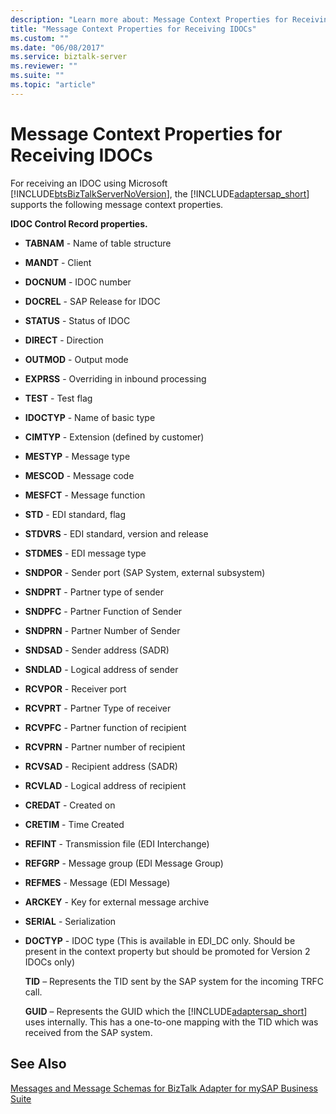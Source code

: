 ```yaml
---
description: "Learn more about: Message Context Properties for Receiving IDOCs"
title: "Message Context Properties for Receiving IDOCs"
ms.custom: ""
ms.date: "06/08/2017"
ms.service: biztalk-server
ms.reviewer: ""
ms.suite: ""
ms.topic: "article"
---
```

# Message Context Properties for Receiving IDOCs
For receiving an IDOC using Microsoft [!INCLUDE[btsBizTalkServerNoVersion](../../includes/btsbiztalkservernoversion-md.md)], the [!INCLUDE[adaptersap_short](../../includes/adaptersap-short-md.md)] supports the following message context properties.  
  
 **IDOC Control Record properties.**  
  
- **TABNAM** - Name of table structure  
  
- **MANDT** - Client  
  
- **DOCNUM** - IDOC number  
  
- **DOCREL** - SAP Release for IDOC  
  
- **STATUS** - Status of IDOC  
  
- **DIRECT** - Direction  
  
- **OUTMOD** - Output mode  
  
- **EXPRSS** - Overriding in inbound processing  
  
- **TEST** - Test flag  
  
- **IDOCTYP** - Name of basic type  
  
- **CIMTYP** - Extension (defined by customer)  
  
- **MESTYP** - Message type  
  
- **MESCOD** - Message code  
  
- **MESFCT** - Message function  
  
- **STD** - EDI standard, flag  
  
- **STDVRS** - EDI standard, version and release  
  
- **STDMES** - EDI message type  
  
- **SNDPOR** - Sender port (SAP System, external subsystem)  
  
- **SNDPRT** - Partner type of sender  
  
- **SNDPFC** - Partner Function of Sender  
  
- **SNDPRN** - Partner Number of Sender  
  
- **SNDSAD** - Sender address (SADR)  
  
- **SNDLAD** - Logical address of sender  
  
- **RCVPOR** - Receiver port  
  
- **RCVPRT** - Partner Type of receiver  
  
- **RCVPFC** - Partner function of recipient  
  
- **RCVPRN** - Partner number of recipient  
  
- **RCVSAD** - Recipient address (SADR)  
  
- **RCVLAD** - Logical address of recipient  
  
- **CREDAT** - Created on  
  
- **CRETIM** - Time Created  
  
- **REFINT** - Transmission file (EDI Interchange)  
  
- **REFGRP** - Message group (EDI Message Group)  
  
- **REFMES** - Message (EDI Message)  
  
- **ARCKEY** - Key for external message archive  
  
- **SERIAL** - Serialization  
  
- **DOCTYP** - IDOC type (This is available in EDI_DC only. Should be present in the context property but should be promoted for Version 2 IDOCs only)  
  
  **TID** – Represents the TID sent by the SAP system for the incoming TRFC call.  
  
  **GUID** – Represents the GUID which the [!INCLUDE[adaptersap_short](../../includes/adaptersap-short-md.md)] uses internally. This has a one-to-one mapping with the TID which was received from the SAP system.  
  
## See Also  
 [Messages and Message Schemas for BizTalk Adapter for mySAP Business Suite](../../adapters-and-accelerators/adapter-sap/messages-and-message-schemas-for-biztalk-adapter-for-mysap-business-suite.md)
